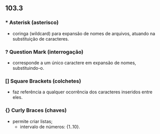 ## 103.3

### __\*__  Asterisk \(asterisco)
- coringa (wildcard) para expansão de nomes de arquivos, atuando na substituição de
caracteres.

### __?__ Question Mark \(interrogação)
- corresponde a um único caractere em expansão de nomes, substituindo-o.

### __\[]__ Square Brackets \(colchetes)
- faz referência a qualquer ocorrência dos caracteres inseridos entre eles.

### __{}__ Curly Braces \(chaves)
- permite criar listas;
    - intervalo de números: {1..10}.


